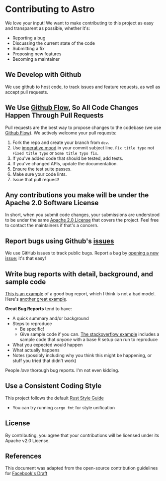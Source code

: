 # Contributing to Astro
We love your input! We want to make contributing to this project as easy and transparent as possible, whether it's:

- Reporting a bug
- Discussing the current state of the code
- Submitting a fix
- Proposing new features
- Becoming a maintainer

## We Develop with Github
We use github to host code, to track issues and feature requests, as well as accept pull requests.

## We Use [Github Flow](https://guides.github.com/introduction/flow/index.html), So All Code Changes Happen Through Pull Requests
Pull requests are the best way to propose changes to the codebase (we use [Github Flow](https://guides.github.com/introduction/flow/index.html)). We actively welcome your pull requests:

1. Fork the repo and create your branch from `dev`.
2. Use [imperative mood](https://chris.beams.io/posts/git-commit/) in your commit subject line. `Fix title typo` not `Fixed title typo` or `Some title typo fix`.
2. If you've added code that should be tested, add tests.
3. If you've changed APIs, update the documentation.
4. Ensure the test suite passes.
5. Make sure your code lints.
6. Issue that pull request!

## Any contributions you make will be under the Apache 2.0 Software License
In short, when you submit code changes, your submissions are understood to be under the same [Apache 2.0 License](https://opensource.org/licenses/Apache-2.0) that covers the project. Feel free to contact the maintainers if that's a concern.

## Report bugs using Github's [issues](https://github.com/appcypher/astro/issues)
We use GitHub issues to track public bugs. Report a bug by [opening a new issue](); it's that easy!

## Write bug reports with detail, background, and sample code
[This is an example](http://stackoverflow.com/q/12488905/180626) of a good bug report, which I think is not a bad model. Here's [another great example](http://www.openradar.me/11905408).

**Great Bug Reports** tend to have:

- A quick summary and/or background
- Steps to reproduce
  - Be specific!
  - Give sample code if you can. [The stackoverflow example](http://stackoverflow.com/q/12488905/180626) includes a sample code that *anyone* with a base R setup can run to reproduce
- What you expected would happen
- What actually happens
- Notes (possibly including why you think this might be happening, or stuff you tried that didn't work)

People *love* thorough bug reports. I'm not even kidding.

## Use a Consistent Coding Style
This project follows the default [Rust Style Guide](https://doc.rust-lang.org/1.0.0/style/README.html)
* You can try running `cargo fmt` for style unification

## License
By contributing, you agree that your contributions will be licensed under its Apache v2.0 License.

## References
This document was adapted from the open-source contribution guidelines for [Facebook's Draft](https://github.com/facebook/draft-js/blob/a9316a723f9e918afde44dea68b5f9f39b7d9b00/CONTRIBUTING.md)
